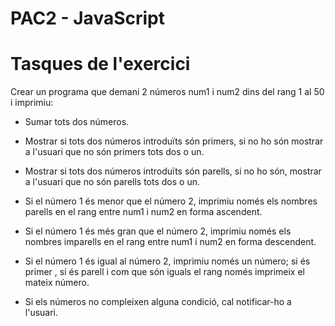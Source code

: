 # PAC2 - JavaScript

# Tasques de l'exercici

Crear un programa que demani 2 números num1 i num2 dins del rang 1 al 50 i imprimiu:

- Sumar tots dos números.

- Mostrar si tots dos números introduïts són primers, si no ho són
  mostrar a l'usuari que no són primers tots dos o un.
- Mostrar si tots dos números introduïts són parells, si no ho són,
  mostrar a l'usuari que no són parells tots dos o un.
- Si el número 1 és menor que el número 2, imprimiu només els
  nombres parells en el rang entre num1 i num2 en forma ascendent.
- Si el número 1 és més gran que el número 2, imprimiu només els
  nombres imparells en el rang entre num1 i num2 en forma descendent.
- Si el número 1 és igual al número 2, imprimiu només un número; si és
  primer , si és parell i com que són iguals el rang només imprimeix el
  mateix número.
- Si els números no compleixen alguna condició, cal notificar-ho a
  l'usuari.
